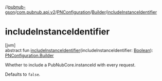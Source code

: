 //[pubnub-gson](../../../../index.md)/[com.pubnub.api.v2](../../index.md)/[PNConfiguration](../index.md)/[Builder](index.md)/[includeInstanceIdentifier](include-instance-identifier.md)

# includeInstanceIdentifier

[jvm]\
abstract fun [includeInstanceIdentifier](include-instance-identifier.md)(includeInstanceIdentifier: [Boolean](https://kotlinlang.org/api/latest/jvm/stdlib/kotlin/-boolean/index.html)): [PNConfiguration.Builder](index.md)

Whether to include a PubNubCore.instanceId with every request.

Defaults to `false`.
